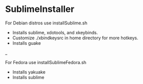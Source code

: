 # SublimeInstaller

For Debian distros use installSublime.sh
 - Installs sublime, xdotools, and xkeybinds.
 - Customize ./xbindkeysrc in home directory for more hotkeys. 
 - Installs guake

_

For Fedora use installSublimeFedora.sh
 - Installs yakuake
 - Installs sublime
